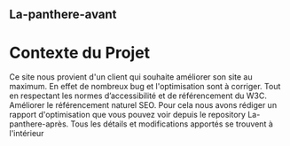 ## La-panthere-avant

# Contexte du Projet

Ce site nous provient d'un client qui souhaite améliorer son site au maximum. En effet de nombreux bug et l'optimisation sont à corriger.
Tout en respectant les normes d’accessibilité et de référencement du W3C. Améliorer le référencement naturel SEO.
Pour cela nous avons rédiger un rapport d'optimisation que vous pouvez voir depuis le repository La-panthere-après. Tous les détails et modifications apportés se trouvent à l'intérieur

